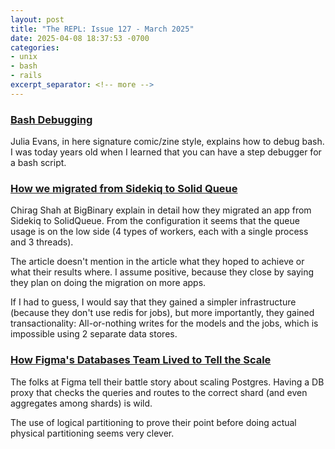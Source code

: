 ```yaml
---
layout: post
title: "The REPL: Issue 127 - March 2025"
date: 2025-04-08 18:37:53 -0700
categories:
- unix
- bash
- rails
excerpt_separator: <!-- more -->
---
```


### [Bash Debugging](https://wizardzines.com/comics/bash-debugging/)

Julia Evans, in here signature comic/zine style, explains how to debug bash. I was today years old when I learned that you can have a step debugger for a bash script.

### [How we migrated from Sidekiq to Solid Queue](https://www.bigbinary.com/blog/migrating-to-solid-queue-from-sidekiq)

Chirag Shah at BigBinary explain in detail how they migrated an app from Sidekiq to SolidQueue. From the configuration it seems that the queue usage is on the low side (4 types of workers, each with a single process and 3 threads).

The article doesn't mention in the article what they hoped to achieve or what their results where. I assume positive, because they close by saying they plan on doing the migration on more apps.

If I had to guess, I would say that they gained a simpler infrastructure (because they don't use redis for jobs), but more importantly, they gained transactionality: All-or-nothing writes for the models and the jobs, which is impossible using 2 separate data stores.

### [How Figma's Databases Team Lived to Tell the Scale](https://www.figma.com/blog/how-figmas-databases-team-lived-to-tell-the-scale/)

The folks at Figma tell their battle story about scaling Postgres. Having a DB proxy that checks the queries and routes to the correct shard (and even aggregates among shards) is wild.

The use of logical partitioning to prove their point before doing actual physical partitioning seems very clever.
